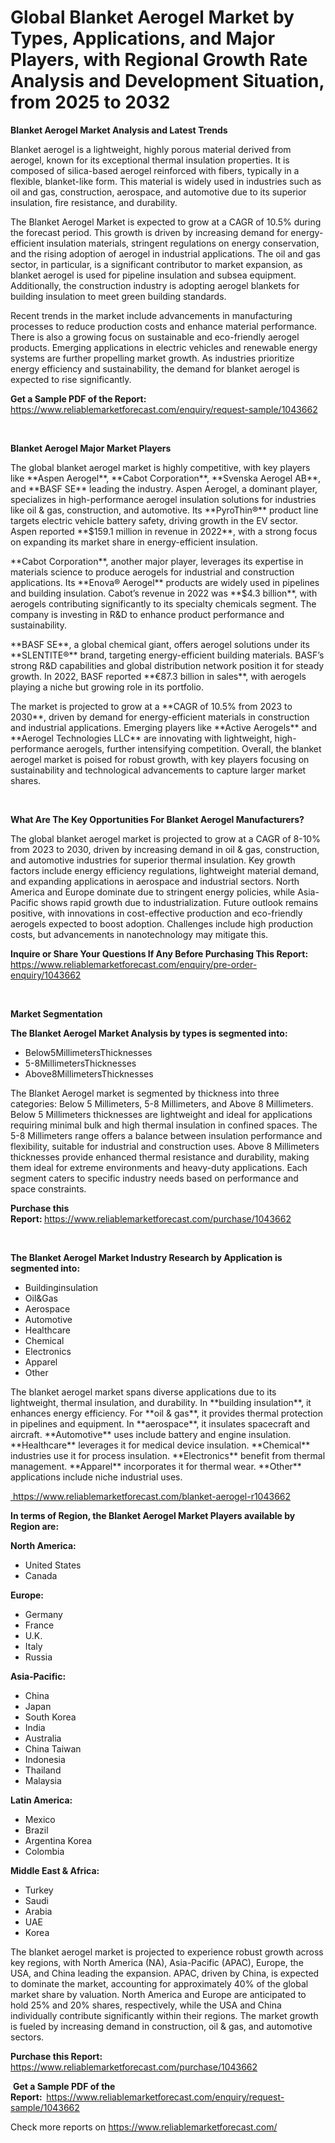 <p><h1>Global Blanket Aerogel Market by Types, Applications, and Major Players, with Regional Growth Rate Analysis and Development Situation, from 2025 to 2032</h1></p><p><strong>Blanket Aerogel Market Analysis and Latest Trends</strong></p>
<p><p>Blanket aerogel is a lightweight, highly porous material derived from aerogel, known for its exceptional thermal insulation properties. It is composed of silica-based aerogel reinforced with fibers, typically in a flexible, blanket-like form. This material is widely used in industries such as oil and gas, construction, aerospace, and automotive due to its superior insulation, fire resistance, and durability.</p><p>The Blanket Aerogel Market is expected to grow at a CAGR of 10.5% during the forecast period. This growth is driven by increasing demand for energy-efficient insulation materials, stringent regulations on energy conservation, and the rising adoption of aerogel in industrial applications. The oil and gas sector, in particular, is a significant contributor to market expansion, as blanket aerogel is used for pipeline insulation and subsea equipment. Additionally, the construction industry is adopting aerogel blankets for building insulation to meet green building standards.</p><p>Recent trends in the market include advancements in manufacturing processes to reduce production costs and enhance material performance. There is also a growing focus on sustainable and eco-friendly aerogel products. Emerging applications in electric vehicles and renewable energy systems are further propelling market growth. As industries prioritize energy efficiency and sustainability, the demand for blanket aerogel is expected to rise significantly.</p></p>
<p><strong>Get a Sample PDF of the Report:&nbsp;</strong> <a href="https://www.reliablemarketforecast.com/enquiry/request-sample/1043662?utm_campaign=2101&utm_medium=2&utm_source=Github&utm_content=ia&utm_term=25012025&utm_id=blanket-aerogel">https://www.reliablemarketforecast.com/enquiry/request-sample/1043662</a></p>
<p>&nbsp;</p>
<p><strong>Blanket Aerogel Major Market Players</strong></p>
<p><p>The global blanket aerogel market is highly competitive, with key players like **Aspen Aerogel**, **Cabot Corporation**, **Svenska Aerogel AB**, and **BASF SE** leading the industry. Aspen Aerogel, a dominant player, specializes in high-performance aerogel insulation solutions for industries like oil & gas, construction, and automotive. Its **PyroThin®** product line targets electric vehicle battery safety, driving growth in the EV sector. Aspen reported **$159.1 million in revenue in 2022**, with a strong focus on expanding its market share in energy-efficient insulation.</p><p>**Cabot Corporation**, another major player, leverages its expertise in materials science to produce aerogels for industrial and construction applications. Its **Enova® Aerogel** products are widely used in pipelines and building insulation. Cabot’s revenue in 2022 was **$4.3 billion**, with aerogels contributing significantly to its specialty chemicals segment. The company is investing in R&D to enhance product performance and sustainability.</p><p>**BASF SE**, a global chemical giant, offers aerogel solutions under its **SLENTITE®** brand, targeting energy-efficient building materials. BASF’s strong R&D capabilities and global distribution network position it for steady growth. In 2022, BASF reported **€87.3 billion in sales**, with aerogels playing a niche but growing role in its portfolio.</p><p>The market is projected to grow at a **CAGR of 10.5% from 2023 to 2030**, driven by demand for energy-efficient materials in construction and industrial applications. Emerging players like **Active Aerogels** and **Aerogel Technologies LLC** are innovating with lightweight, high-performance aerogels, further intensifying competition. Overall, the blanket aerogel market is poised for robust growth, with key players focusing on sustainability and technological advancements to capture larger market shares.</p></p>
<p>&nbsp;</p>
<p><strong>What Are The Key Opportunities For Blanket Aerogel Manufacturers?</strong></p>
<p><p>The global blanket aerogel market is projected to grow at a CAGR of 8-10% from 2023 to 2030, driven by increasing demand in oil & gas, construction, and automotive industries for superior thermal insulation. Key growth factors include energy efficiency regulations, lightweight material demand, and expanding applications in aerospace and industrial sectors. North America and Europe dominate due to stringent energy policies, while Asia-Pacific shows rapid growth due to industrialization. Future outlook remains positive, with innovations in cost-effective production and eco-friendly aerogels expected to boost adoption. Challenges include high production costs, but advancements in nanotechnology may mitigate this.</p></p>
<p><strong>Inquire or Share Your Questions If Any Before Purchasing This Report:</strong> <a href="https://www.reliablemarketforecast.com/enquiry/pre-order-enquiry/1043662?utm_campaign=2101&utm_medium=2&utm_source=Github&utm_content=ia&utm_term=25012025&utm_id=blanket-aerogel">https://www.reliablemarketforecast.com/enquiry/pre-order-enquiry/1043662</a></p>
<p>&nbsp;</p>
<p><strong>Market Segmentation</strong></p>
<p><strong>The Blanket Aerogel Market Analysis by types is segmented into:</strong></p>
<p><ul><li>Below5MillimetersThicknesses</li><li>5-8MillimetersThicknesses</li><li>Above8MillimetersThicknesses</li></ul></p>
<p><p>The Blanket Aerogel market is segmented by thickness into three categories: Below 5 Millimeters, 5-8 Millimeters, and Above 8 Millimeters. Below 5 Millimeters thicknesses are lightweight and ideal for applications requiring minimal bulk and high thermal insulation in confined spaces. The 5-8 Millimeters range offers a balance between insulation performance and flexibility, suitable for industrial and construction uses. Above 8 Millimeters thicknesses provide enhanced thermal resistance and durability, making them ideal for extreme environments and heavy-duty applications. Each segment caters to specific industry needs based on performance and space constraints.</p></p>
<p><strong>Purchase this Report:&nbsp;</strong><a href="https://www.reliablemarketforecast.com/purchase/1043662?utm_campaign=2101&utm_medium=2&utm_source=Github&utm_content=ia&utm_term=25012025&utm_id=blanket-aerogel">https://www.reliablemarketforecast.com/purchase/1043662</a></p>
<p>&nbsp;</p>
<p><strong>The Blanket Aerogel Market Industry Research by Application is segmented into:</strong></p>
<p><ul><li>Buildinginsulation</li><li>Oil&Gas</li><li>Aerospace</li><li>Automotive</li><li>Healthcare</li><li>Chemical</li><li>Electronics</li><li>Apparel</li><li>Other</li></ul></p>
<p><p>The blanket aerogel market spans diverse applications due to its lightweight, thermal insulation, and durability. In **building insulation**, it enhances energy efficiency. For **oil & gas**, it provides thermal protection in pipelines and equipment. In **aerospace**, it insulates spacecraft and aircraft. **Automotive** uses include battery and engine insulation. **Healthcare** leverages it for medical device insulation. **Chemical** industries use it for process insulation. **Electronics** benefit from thermal management. **Apparel** incorporates it for thermal wear. **Other** applications include niche industrial uses.</p></p>
<p><a href="https://www.reliablemarketforecast.com/blanket-aerogel-r1043662?utm_campaign=2101&utm_medium=2&utm_source=Github&utm_content=ia&utm_term=25012025&utm_id=blanket-aerogel">&nbsp;https://www.reliablemarketforecast.com/blanket-aerogel-r1043662</a></p>
<p><strong>In terms of Region, the Blanket Aerogel Market Players available by Region are:</strong></p>
<p>
    <p> <strong> North America: </strong>
        <ul>
            <li>United States</li>
            <li>Canada</li>
        </ul>
        </p> 
    <p> <strong> Europe: </strong>
        <ul>
            <li>Germany</li>
            <li>France</li>
            <li>U.K.</li>
            <li>Italy</li>
            <li>Russia</li>
        </ul>
        </p> 
    <p> <strong> Asia-Pacific: </strong>
        <ul>
            <li>China</li>
            <li>Japan</li>
            <li>South Korea</li>
            <li>India</li>
            <li>Australia</li>
            <li>China Taiwan</li>
            <li>Indonesia</li>
            <li>Thailand</li>
            <li>Malaysia</li>
        </ul>
        </p> 
    <p> <strong> Latin America: </strong>
        <ul>
            <li>Mexico</li>
            <li>Brazil</li>
            <li>Argentina Korea</li>
            <li>Colombia</li>
        </ul>
        </p> 
    <p> <strong> Middle East & Africa: </strong>
        <ul>
            <li>Turkey</li>
            <li>Saudi</li>
            <li>Arabia</li>
            <li>UAE</li>
            <li>Korea</li>
        </ul>
    </p>
    </p>
<p><p>The blanket aerogel market is projected to experience robust growth across key regions, with North America (NA), Asia-Pacific (APAC), Europe, the USA, and China leading the expansion. APAC, driven by China, is expected to dominate the market, accounting for approximately 40% of the global market share by valuation. North America and Europe are anticipated to hold 25% and 20% shares, respectively, while the USA and China individually contribute significantly within their regions. The market growth is fueled by increasing demand in construction, oil & gas, and automotive sectors.</p></p>
<p><strong>Purchase this Report: </strong><a href="https://www.reliablemarketforecast.com/purchase/1043662?utm_campaign=2101&utm_medium=2&utm_source=Github&utm_content=ia&utm_term=25012025&utm_id=blanket-aerogel">https://www.reliablemarketforecast.com/purchase/1043662</a></p>
<p>&nbsp;<strong>Get a Sample PDF of the Report:&nbsp;&nbsp;</strong><a href="https://www.reliablemarketforecast.com/enquiry/request-sample/1043662?utm_campaign=2101&utm_medium=2&utm_source=Github&utm_content=ia&utm_term=25012025&utm_id=blanket-aerogel">https://www.reliablemarketforecast.com/enquiry/request-sample/1043662</a></p>
<p><strong></strong></p>
<p>Check more reports on <a href="https://www.reliablemarketforecast.com/?utm_campaign=2101&utm_medium=2&utm_source=Github&utm_content=ia&utm_term=25012025&utm_id=blanket-aerogel">https://www.reliablemarketforecast.com/</a></p>